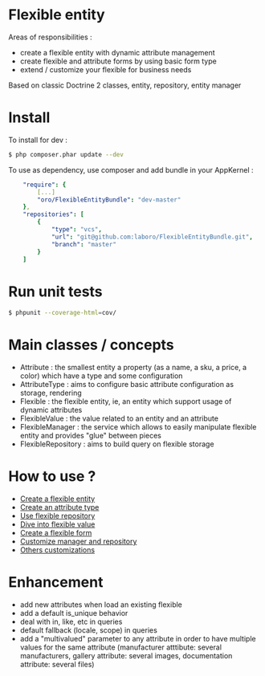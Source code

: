 Flexible entity
===============

Areas of responsibilities :
- create a flexible entity with dynamic attribute management
- create flexible and attribute forms by using basic form type
- extend / customize your flexible for business needs

Based on classic Doctrine 2 classes, entity, repository, entity manager

Install
=======

To install for dev :

```bash
$ php composer.phar update --dev
```
To use as dependency, use composer and add bundle in your AppKernel :

```yaml
    "require": {
        [...]
        "oro/FlexibleEntityBundle": "dev-master"
    },
    "repositories": [
        {
            "type": "vcs",
            "url": "git@github.com:laboro/FlexibleEntityBundle.git",
            "branch": "master"
        }
    ]

```

Run unit tests
==============

```bash
$ phpunit --coverage-html=cov/
```

Main classes / concepts
=======================

- Attribute : the smallest entity a property (as a name, a sku, a price, a color) which have a type and some configuration
- AttributeType : aims to configure basic attribute configuration as storage, rendering
- Flexible : the flexible entity, ie, an entity which support usage of dynamic attributes
- FlexibleValue : the value related to an entity and an attribute
- FlexibleManager : the service which allows to easily manipulate flexible entity and provides "glue" between pieces
- FlexibleRepository : aims to build query on flexible storage 

How to use ?
============

- [Create a flexible entity](Resources/doc/flexible.md)
- [Create an attribute type](Resources/doc/attribute_type.md)
- [Use flexible repository](Resources/doc/repository.md)
- [Dive into flexible value](Resources/doc/value.md)
- [Create a flexible form](Resources/doc/form.md)
- [Customize manager and repository](Resources/doc/customize_manager.md)
- [Others customizations](Resources/doc/customize_others.md)

Enhancement
===========

- add new attributes when load an existing flexible
- add a default is_unique behavior
- deal with in, like, etc in queries 
- default fallback (locale, scope) in queries
- add a "multivalued" parameter to any attribute in order to have multiple values for the same attribute (manufacturer atttibute: several manufacturers, gallery attribute: several images, documentation attribute: several files)
